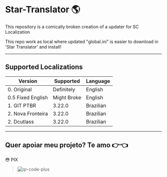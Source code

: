 # Star-Translator 🌎
 This repository is a comically broken creation of a updater for SC Localization
 
This repo work as local where updated "global.ini" is easier to download in 'Star Translator' and install! 

---
## Supported Localizations

| Version | Supported | Language |
|---|---|---|
| 0. Original | Definitely | English |
| 0.5 Fixed English | Might Broke | English |
| 1. GIT PTBR| 3.22.0 | Brazilian |
| 2. Nova Fronteira | 3.22.0 | Brazilian  |
| 2. Dcutlass | 3.22.0 | Brazilian  |

---
## Quer apoiar meu projeto? Te amo 👉👈
😳 PIX
> ![qr-code-plus](https://github.com/Nxzzin/Star-Translator/assets/148262077/c3e252d2-5836-4e30-8cf6-2d3a302c70bd)
